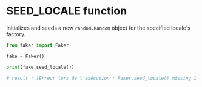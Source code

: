 # **SEED_LOCALE** function

Initializes and seeds a new `random.Random` object for the specified locale's factory.

```py
from faker import Faker

fake = Faker()

print(fake.seed_locale())

# result : [Erreur lors de l'exécution : Faker.seed_locale() missing 1 required positional argument: 'locale']
```
